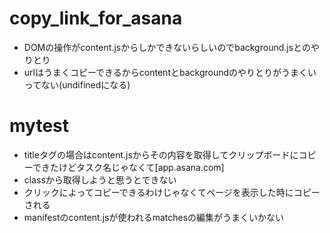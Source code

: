 # copy_link_for_asana
- DOMの操作がcontent.jsからしかできないらしいのでbackground.jsとのやりとり
- urlはうまくコピーできるからcontentとbackgroundのやりとりがうまくいってない(undifinedになる)

# mytest
- titleタグの場合はcontent.jsからその内容を取得してクリップボードにコピーできたけどタスク名じゃなくて[app.asana.com]
- classから取得しようと思うとできない
- クリックによってコピーできるわけじゃなくてページを表示した時にコピーされる
- manifestのcontent.jsが使われるmatchesの編集がうまくいかない
